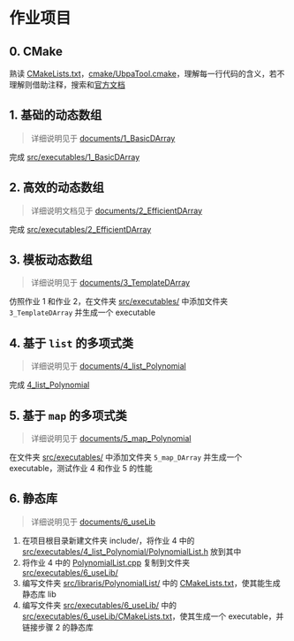 # 作业项目

## 0. CMake

熟读 [CMakeLists.txt](CMakeLists.txt/)，[cmake/UbpaTool.cmake](cmake/UbpaTool.cmake)，理解每一行代码的含义，若不理解则借助注释，搜索和[官方文档](https://cmake.org/documentation/) 

## 1. 基础的动态数组

> 详细说明见于 [documents/1_BasicDArray](../documents/1_BasicDArray) 

完成 [src/executables/1_BasicDArray](src/executables/1_BasicDArray) 

## 2. 高效的动态数组

> 详细说明文档见于 [documents/2_EfficientDArray](../documents/2_EfficientDArray) 

完成 [src/executables/2_EfficientDArray](src/executables/2_EfficientDArray) 

## 3. 模板动态数组

> 详细说明见于 [documents/3_TemplateDArray](../documents/3_TemplateDArray) 

仿照作业 1 和作业 2，在文件夹 [src/executables/](src/executables) 中添加文件夹 `3_TemplateDArray` 并生成一个 executable

## 4. 基于 `list` 的多项式类

> 详细说明见于 [documents/4_list_Polynomial](../documents/4_list_Polynomial) 

完成 [4_list_Polynomial](src/executables/4_list_Polynomial) 

##  5. 基于 `map` 的多项式类

> 详细说明见于 [documents/5_map_Polynomial](../documents/5_map_Polynomial) 

在文件夹 [src/executables/](src/executables) 中添加文件夹 `5_map_DArray` 并生成一个 executable，测试作业 4 和作业 5 的性能

## 6. 静态库

> 详细说明见于 [documents/6_useLib](../documents/6_useLib) 

1. 在项目根目录新建文件夹 include/，将作业 4 中的 [src/executables/4_list_Polynomial/PolynomialList.h](src/executables/4_list_Polynomial/PolynomialList.h) 放到其中
2. 将作业 4 中的 [PolynomialList.cpp](src/executables/4_list_Polynomial/PolynomialList.cpp) 复制到文件夹 [src/executables/6_useLib/](src/executables/6_useLib/) 
3. 编写文件夹 [src/libraris/PolynomialList/](src/libraris/PolynomialList/) 中的 [CMakeLists.txt](src/libraris/PolynomialList/CMakeLists.txt)，使其能生成静态库 lib
4. 编写文件夹 [src/executables/6_useLib/](src/executables/6_useLib/) 中的 [src/executables/6_useLib/CMakeLists.txt](src/executables/6_useLib/CMakeLists.txt)，使其生成一个 executable，并链接步骤 2 的静态库


